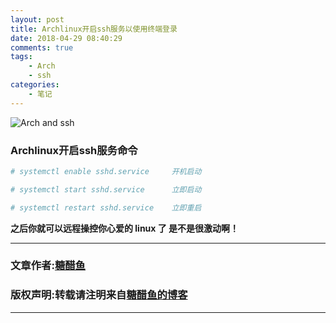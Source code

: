 ```yaml
---
layout: post
title: Archlinux开启ssh服务以使用终端登录
date: 2018-04-29 08:40:29
comments: true
tags:
    - Arch
    - ssh
categories:
    - 笔记
---
```


![Arch and ssh](https://ws3.sinaimg.cn/large/006tNbRwly1fwblvf9pcej30ci0cijrt.jpg)

### Archlinux开启ssh服务命令

<!-- more -->

```bash
# systemctl enable sshd.service     开机启动

# systemctl start sshd.service      立即启动

# systemctl restart sshd.service    立即重启
```

**之后你就可以远程操控你心爱的 linux 了 是不是很激动啊！**


---
### 文章作者:[糖醋鱼](http://zzutcy.top)

### 版权声明:转载请注明来自[糖醋鱼的博客](http://zzutcy.top)
---